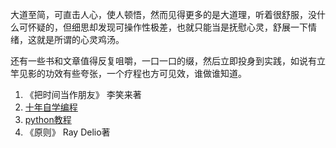 ﻿大道至简，可直击人心，使人顿悟，然而见得更多的是大道理，听着很舒服，没什么可怀疑的，但细思却发现可操作性极差，也就只能当是抚慰心灵，舒展一下情绪，这就是所谓的心灵鸡汤。

还有一些书和文章值得反复咀嚼，一口一口的缀，然后立即投身到实践，如说有立竿见影的功效有些夸张，一个疗程也方可见效，谁做谁知道。

1. 《把时间当作朋友》  李笑来著
2. [十年自学编程](http://norvig.com/21-days.html)
3. [python教程](http://www.liaoxuefeng.com/wiki/001374738125095c955c1e6d8bb493182103fac9270762a000)
4. 《原则》  Ray Delio著